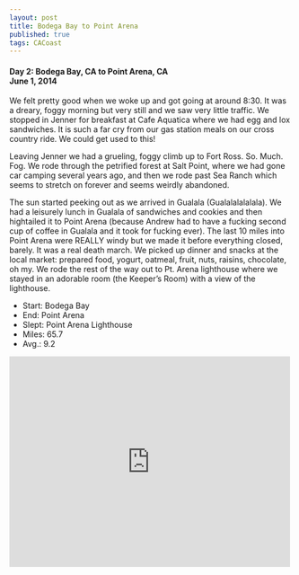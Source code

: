 ```yaml
---
layout: post
title: Bodega Bay to Point Arena
published: true
tags: CACoast
---
```

#### Day 2: Bodega Bay, CA to Point Arena, CA<br>June 1, 2014

We felt pretty good when we woke up and got going at around 8:30. It was
a dreary, foggy morning but very still and we saw very little traffic.
We stopped in Jenner for breakfast at Cafe Aquatica where we had egg and
lox sandwiches. It is such a far cry from our gas station meals on our
cross country ride. We could get used to this! 

Leaving Jenner we had a grueling, foggy climb up to Fort Ross. So. Much.
Fog. We rode through the petrified forest at Salt Point, where we had
gone car camping several years ago, and then we rode past Sea Ranch
which seems to stretch on forever and seems weirdly abandoned. 

The sun started peeking out as we arrived in Gualala (Gualalalalalala).
We had a leisurely lunch in Gualala of sandwiches and cookies and then
hightailed it to Point Arena (because Andrew had to have a fucking
second cup of coffee in Gualala and it took for fucking ever). The last
10 miles into Point Arena were REALLY windy but we made it before
everything closed, barely. It was a real death march. We picked up
dinner and snacks at the local market: prepared food, yogurt, oatmeal,
fruit, nuts, raisins, chocolate, oh my. We rode the rest of the way out
to Pt. Arena lighthouse where we stayed in an adorable room (the
Keeper’s Room) with a view of the lighthouse. 

* Start: Bodega Bay
* End: Point Arena
* Slept: Point Arena Lighthouse
* Miles: 65.7
* Avg.: 9.2

<iframe src="https://www.flickr.com/photos/123683527@N06/14903177423/in/set-72157645938439550/player/" width="500" height="375" frameborder="0" allowfullscreen webkitallowfullscreen mozallowfullscreen oallowfullscreen msallowfullscreen></iframe>
